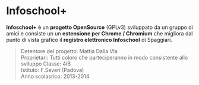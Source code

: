 Infoschool+
===============

**Infoschool+** è un **progetto OpenSource** (GPLv3) sviluppato da un gruppo di amici e consiste un un **estensione per Chrome / Chromium** che migliora dal punto di vista grafico il **registro elettronico Infoschool** di Spaggiari.

> Detentore del progetto: Mattia Dalla Via  
> Proprietari: Tutti coloro che parteciperanno in modo consistente allo sviluppo
> Classe: 4iB  
> Istituto: F.Severi (Padova)  
> Anno scolasrico: 2013-2014  
